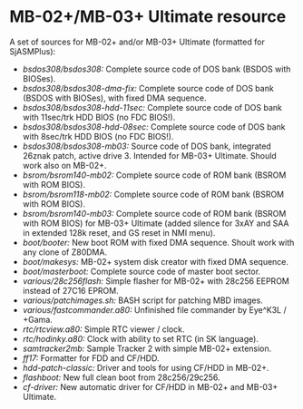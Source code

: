 # MB-02+/MB-03+ Ultimate resource
A set of sources for MB-02+ and/or MB-03+ Ultimate (formatted for SjASMPlus):

- _bsdos308/bsdos308:_ Complete source code of DOS bank (BSDOS with BIOSes).
- _bsdos308/bsdos308-dma-fix:_ Complete source code of DOS bank (BSDOS with BIOSes), with fixed DMA sequence.
- _bsdos308/bsdos308-hdd-11sec:_ Complete source code of DOS bank with 11sec/trk HDD BIOS (no FDC BIOS!). 
- _bsdos308/bsdos308-hdd-08sec:_ Complete source code of DOS bank with 8sec/trk HDD BIOS (no FDC BIOS!).
- _bsdos308/bsdos308-mb03:_ Source code of DOS bank, integrated 26znak patch, active drive 3. Intended for MB-03+ Ultimate. Should work also on MB-02+.
- _bsrom/bsrom140-mb02:_ Complete source code of ROM bank (BSROM with ROM BIOS).
- _bsrom/bsrom118-mb02:_ Complete source code of ROM bank (BSROM with ROM BIOS).
- _bsrom/bsrom140-mb03:_ Complete source code of ROM bank (BSROM with ROM BIOS) for MB-03+ Ultimate (added silence for 3xAY and SAA in extended 128k reset, and GS reset in NMI menu).
- _boot/booter:_ New boot ROM with fixed DMA sequence. Shoult work with any clone of Z80DMA.
- _boot/makesys:_ MB-02+ system disk creator with fixed DMA sequence.
- _boot/masterboot:_ Complete source code of master boot sector. 
- _various/28c256flash:_ Simple flasher for MB-02+ with 28c256 EEPROM instead of 27C16 EPROM.
- _various/patchimages.sh:_ BASH script for patching MBD images.
- _various/fastcommander.a80:_ Unfinished file commander by Eye^K3L / +Gama.
- _rtc/rtcview.a80:_ Simple RTC viewer / clock.
- _rtc/hodinky.a80:_ Clock with ability to set RTC (in SK language).
- _samtracker2mb:_ Sample Tracker 2 with simple MB-02+ extension.
- _ff17:_ Formatter for FDD and CF/HDD.
- _hdd-patch-classic:_ Driver and tools for using CF/HDD in MB-02+.
- _flashboot:_ New full clean boot from 28c256/29c256.
- _cf-driver:_ New automatic driver for CF/HDD in MB-02+ and MB-03+ Ultimate.
